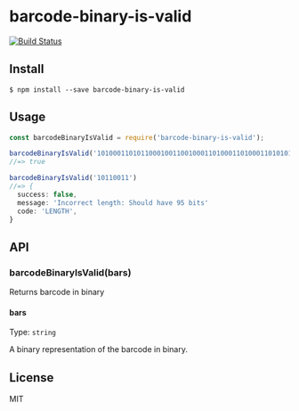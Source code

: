 # barcode-binary-is-valid

[![Build Status](https://travis-ci.org/agarrharr/barcode-binary-is-valid.svg?branch=master)](https://travis-ci.org/agarrharr/barcode-binary-is-valid)

## Install

```
$ npm install --save barcode-binary-is-valid
```

## Usage

```js
const barcodeBinaryIsValid = require('barcode-binary-is-valid');

barcodeBinaryIsValid('10100011010110001001100100011010001101000110101010111001011001101101100100111011001101000100101')
//=> true

barcodeBinaryIsValid('10110011')
//=> {
  success: false,
  message: 'Incorrect length: Should have 95 bits'
  code: 'LENGTH',
}
```

## API

### barcodeBinaryIsValid(bars)

Returns barcode in binary

#### bars

Type: `string`

A binary representation of the barcode in binary.

## License

MIT
